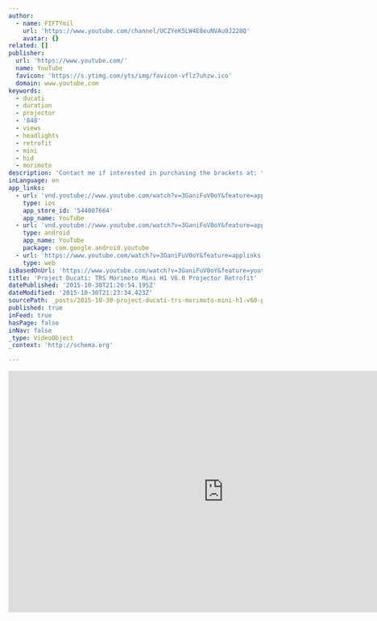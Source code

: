 ```yaml
---
author:
  - name: FIFTYmil
    url: 'https://www.youtube.com/channel/UCZYeK5LW4E8euNVAu9J228Q'
    avatar: {}
related: []
publisher:
  url: 'https://www.youtube.com/'
  name: YouTube
  favicon: 'https://s.ytimg.com/yts/img/favicon-vflz7uhzw.ico'
  domain: www.youtube.com
keywords:
  - ducati
  - duration
  - projector
  - '848'
  - views
  - headlights
  - retrofit
  - mini
  - hid
  - morimoto
description: 'Contact me if interested in purchasing the brackets at: tonyalqueza@hotmail.com Project Ducati gets retrofitted with the Morimoto Mini H1 V6.0 projectors from The Retrofit Source Inc.! Even in broad daylight the headlight beams cut right through to light up the road. Stay tuned for a night ride review.'
inLanguage: en
app_links:
  - url: 'vnd.youtube://www.youtube.com/watch?v=3GaniFuV0oY&feature=applinks'
    type: ios
    app_store_id: '544007664'
    app_name: YouTube
  - url: 'vnd.youtube://www.youtube.com/watch?v=3GaniFuV0oY&feature=applinks'
    type: android
    app_name: YouTube
    package: com.google.android.youtube
  - url: 'https://www.youtube.com/watch?v=3GaniFuV0oY&feature=applinks'
    type: web
isBasedOnUrl: 'https://www.youtube.com/watch?v=3GaniFuV0oY&feature=youtu.be'
title: 'Project Ducati: TRS Morimoto Mini H1 V6.0 Projector Retrofit'
datePublished: '2015-10-30T21:26:54.195Z'
dateModified: '2015-10-30T21:23:34.423Z'
sourcePath: _posts/2015-10-30-project-ducati-trs-morimoto-mini-h1-v60-projector-retrofit.md
published: true
inFeed: true
hasPage: false
inNav: false
_type: VideoObject
_context: 'http://schema.org'

---
```

<iframe src="https://cdn.embedly.com/widgets/media.html?src=https%3A%2F%2Fwww.youtube.com%2Fembed%2F3GaniFuV0oY%3Ffeature%3Doembed&amp;url=https%3A%2F%2Fwww.youtube.com%2Fwatch%3Fv%3D3GaniFuV0oY%26feature%3Dyoutu.be&amp;image=https%3A%2F%2Fi.ytimg.com%2Fvi%2F3GaniFuV0oY%2Fhqdefault.jpg&amp;key=b7d04c9b404c499eba89ee7072e1c4f7&amp;type=text%2Fhtml&amp;schema=youtube" width="854" height="480" scrolling="no" frameborder="0" allowfullscreen="allowfullscreen" style=""></iframe>
